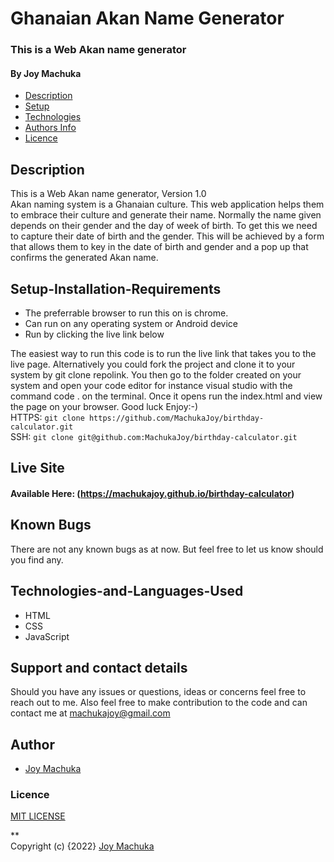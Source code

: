 # Ghanaian Akan Name Generator

### This is a Web Akan name generator

#### By **Joy Machuka**

+ [Description](#Description)
+ [Setup](#Setup-Installation-Requirements)
+ [Technologies](#Technologies-and-Languages-Used)
+ [Authors Info](#Author)
+ [Licence](#Licence)

## Description

This is a Web Akan name generator, Version 1.0<br>
Akan naming system is a Ghanaian culture. This web application helps them to embrace their culture and generate their name. Normally the name given depends on their gender and the day of week of birth. To get this we need to capture their date of birth and the gender. This will be achieved by a form that allows them to key in the date of birth and gender and a pop up that confirms the generated Akan name.


## Setup-Installation-Requirements
* The preferrable browser to run this on is chrome.
* Can run on any operating system or Android device 
* Run by clicking the live link below<br>

The easiest way to run this code is to run the live link that takes you to the live page. Alternatively you could fork the project and clone it to your system by git clone repolink. You then go to the folder created on your system and open your code editor for instance visual studio with the command  code . on the terminal. Once it opens run the index.html and view the page on your browser. Good luck Enjoy:-)<br>
HTTPS: `git clone https://github.com/MachukaJoy/birthday-calculator.git`<br>
SSH: `git clone git@github.com:MachukaJoy/birthday-calculator.git`
## Live Site

#### Available Here: (https://machukajoy.github.io/birthday-calculator)


## Known Bugs
There are not any known bugs as at now. But feel free to let us know should you find any.

## Technologies-and-Languages-Used
* HTML
* CSS
* JavaScript

## Support and contact details
Should you have any issues or questions, ideas or concerns feel free to reach out to me. Also feel free to make contribution to the code and can contact me at machukajoy@gmail.com
## Author

- [Joy Machuka](https://github.com/MachukaJoy)
### Licence
[MIT LICENSE](https://github.com/MachukaJoy/birthday-calculator/blob/main/LICENSE)<br>

** <br>
Copyright (c) {2022} [Joy Machuka ](https://github.com/MachukaJoy)